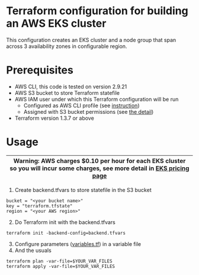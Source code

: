 # Terraform configuration for building an AWS EKS cluster

This configuration creates an EKS cluster and a node group that span across 3 availability zones in configurable region.

# Prerequisites


- AWS CLI, this code is tested on version 2.9.21 
- AWS S3 bucket to store Terraform statefile 
- AWS IAM user under which this Terraform configuration will be run
  - Configured as AWS CLI profile (see [instruction](https://docs.aws.amazon.com/cli/latest/userguide/cli-configure-files.html))
  - Assigned with S3 bucket permissions (see [the detail](https://developer.hashicorp.com/terraform/language/settings/backends/s3#s3-bucket-permissions))
- Terraform version 1.3.7 or above

# Usage
| Warning:  AWS charges $0.10 per hour for each EKS cluster so you will incur some charges, see more detail in [EKS pricing page](https://aws.amazon.com/eks/pricing/)|
| - |
1. Create backend.tfvars to store statefile in the S3 bucket
```
bucket = "<your bucket name>"
key = "terraform.tfstate"
region = "<your AWS region>"
```
2. Do Terraform init with the backend.tfvars
```
terraform init -backend-config=backend.tfvars
```
3. Configure parameters ([variables.tf](variables.tf)) in a variable file
4. And the usuals
```
terraform plan -var-file=$YOUR_VAR_FILES
terraform apply -var-file=$YOUR_VAR_FILES
```
